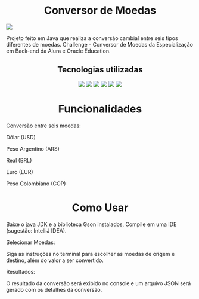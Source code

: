 <h1 align="center">Conversor de Moedas</h1>
<img loading="lazy" src="http://img.shields.io/static/v1?label=STATUS&message=%20DESENVOLVIDO&color=GREEN&style=for-the-badge"/>
<p>Projeto feito em Java que realiza a conversão cambial entre seis tipos diferentes de moedas. Challenge - Conversor de Moedas da Especialização em Back-end da Alura e Oracle Education.</p>

<h2 align="center">Tecnologias utilizadas</h2>
<p align="center">
<img src="https://img.shields.io/badge/java%20-%20vermelho"/>
<img src="https://img.shields.io/badge/json%20-%20verde"/>
<img src="https://img.shields.io/badge/gson-vermelho"/>
<img src="https://img.shields.io/badge/ExchangeRate-API-vermelho"/>
<img src="https://img.shields.io/badge/Postman-teste-vermelho"/>
<img src="https://img.shields.io/badge/IntelliJ-IDE-vermelho"/>
</p>

<h1 align="center">Funcionalidades</h1>
<p>Conversão entre seis moedas:</p>
<p>Dólar (USD)</p>
<p>Peso Argentino (ARS)</p>
<p>Real (BRL)</p>
<p>Euro (EUR)</p>
<p>Peso Colombiano (COP)</p>

<h1 align="center">Como Usar</h1>
<p>Baixe o java JDK e a biblioteca Gson instalados, Compile em uma IDE (sugestão: IntelliJ IDEA).
<p>Selecionar Moedas:</p> 
<p>Siga as instruções no terminal para escolher as moedas de origem e destino, além do valor a ser convertido.
<p>Resultados:</p>
<p>O resultado da conversão será exibido no console e um arquivo JSON será gerado com os detalhes da conversão.</p>
